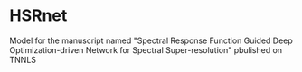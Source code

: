 # HSRnet
Model for the manuscript named "Spectral Response Function Guided Deep Optimization-driven Network for Spectral Super-resolution" pbulished on TNNLS
